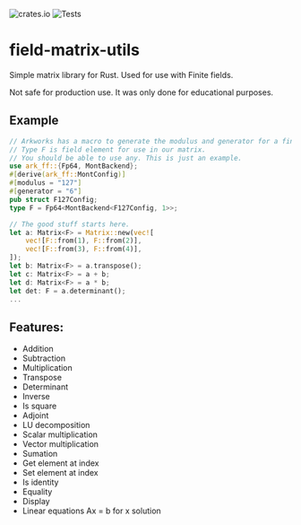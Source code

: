 ![crates.io](https://img.shields.io/crates/v/field-matrix-utils.svg)
![Tests](https://github.com/EdgarBarrantes/field-matrix/actions/workflows/cargo.yml/badge.svg)

# field-matrix-utils

Simple matrix library for Rust.
Used for use with Finite fields.

Not safe for production use.
It was only done for educational purposes.

## Example

```rust
// Arkworks has a macro to generate the modulus and generator for a finite field.
// Type F is field element for use in our matrix.
// You should be able to use any. This is just an example.
use ark_ff::{Fp64, MontBackend};
#[derive(ark_ff::MontConfig)]
#[modulus = "127"]
#[generator = "6"]
pub struct F127Config;
type F = Fp64<MontBackend<F127Config, 1>>;

// The good stuff starts here.
let a: Matrix<F> = Matrix::new(vec![
    vec![F::from(1), F::from(2)],
    vec![F::from(3), F::from(4)],
]);
let b: Matrix<F> = a.transpose();
let c: Matrix<F> = a + b;
let d: Matrix<F> = a * b;
let det: F = a.determinant();
...
```

## Features:

- Addition
- Subtraction
- Multiplication
- Transpose
- Determinant
- Inverse
- Is square
- Adjoint
- LU decomposition
- Scalar multiplication
- Vector multiplication
- Sumation
- Get element at index
- Set element at index
- Is identity
- Equality
- Display
- Linear equations Ax = b for x solution
